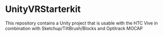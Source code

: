 # UnityVRStarterkit
This repository contains a Unity project that is usable with the HTC Vive in combination with Sketchup/TiltBrush/Blocks and Optitrack MOCAP
